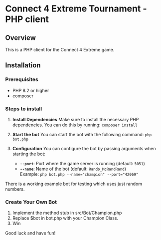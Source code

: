 # Connect 4 Extreme Tournament - PHP client

## Overview

This is a PHP client for the Connect 4 Extreme game.

## Installation

### Prerequisites

- PHP 8.2 or higher
- composer

### Steps to install

1. **Install Dependencies**
   Make sure to install the necessary PHP dependencies. You can do this by running: ```composer install```

2. **Start the bot**
   You can start the bot with the following command: ```php bot.php```

3. **Configuration**
   You can configure the bot by passing arguments when starting the bot:
    - **`--port`**: Port where the game server is running (default: `5051`)
    - **`--name`**: Name of the bot (default: `Rando_McRandRand`)  
      Example: ```php bot.php --name="champion" --port="42069"```

There is a working example bot for testing which uses just random numbers.

### Create Your Own Bot

1. Implement the method stub in src/Bot/Champion.php
2. Replace $bot in bot.php with your Champion Class.
3. Win

Good luck and have fun!
